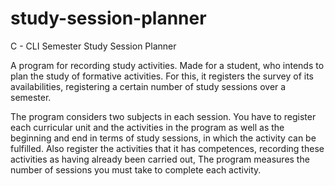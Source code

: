 # study-session-planner
C - CLI Semester Study Session Planner

A program for recording study activities. Made for a student, who intends to plan the study of formative activities. For this, it registers the survey of its availabilities, registering a certain number of study sessions over a semester.

The program considers two subjects in each session. You have to register each curricular unit and the activities in the program as well as the beginning and end in terms of study sessions, in which the activity can be fulfilled. Also register the activities that it has competences, recording these activities as having already been carried out, The program measures the number of sessions you must take to complete each activity.
